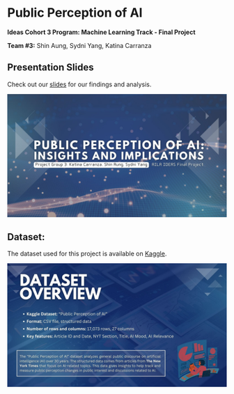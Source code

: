 # Public Perception of AI
**Ideas Cohort 3 Program: Machine Learning Track - Final Project**

**Team #3:** Shin Aung, Sydni Yang, Katina Carranza

## Presentation Slides
Check out our [slides](https://drive.google.com/file/d/1N78oqF_d8nGR-4ooA9qyAu2cRbrNeaws/view?usp=sharing) for our findings and analysis.

![Thumbnail](/slides/1.jpg)

## Dataset:
The dataset used for this project is available on [Kaggle](https://www.kaggle.com/datasets/saurabhshahane/public-perception-of-ai).

![Dataset Overview](/slides/3.jpg)
